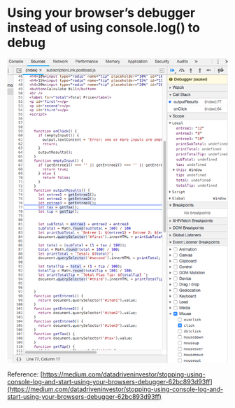# Using your browser’s debugger instead of using console.log\(\) to debug

![](../.gitbook/assets/image%20%2871%29.png)

Reference: [https://medium.com/datadriveninvestor/stopping-using-console-log-and-start-using-your-browsers-debugger-62bc893d93ff](https://medium.com/datadriveninvestor/stopping-using-console-log-and-start-using-your-browsers-debugger-62bc893d93ff)

